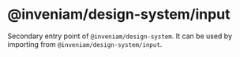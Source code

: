 # @inveniam/design-system/input

Secondary entry point of `@inveniam/design-system`. It can be used by importing from `@inveniam/design-system/input`.
